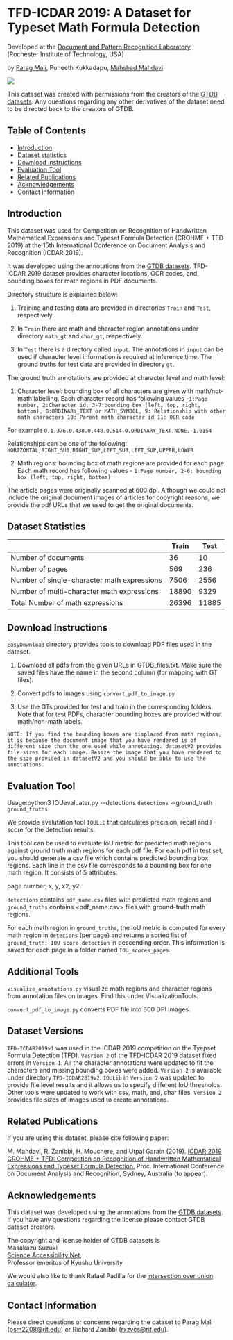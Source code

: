 # TFD-ICDAR 2019: A Dataset for Typeset Math Formula Detection

Developed at the [Document and Pattern Recognition Laboratory](https://www.cs.rit.edu/~dprl/index.html)  
(Rochester Institute of Technology, USA)

by [Parag Mali](https://paragmali.me), Puneeth Kukkadapu, [Mahshad Mahdavi](https://github.com/mahshad92)

<img src="https://github.com/maliparag/TFD-ICDAR2019/blob/master/Cc-by-nc-nd_icon.png"/>

This dataset was created with permissions from the creators of the [GTDB datasets](https://github.com/uchidalab/GTDB-Dataset). Any questions regarding any other derivatives of the dataset need to be directed back to the creators of GTDB.

## Table of Contents
- <a href='#introduction'>Introduction</a>
- <a href='#dataset-statistics'>Dataset statistics</a>
- <a href='#download-instructions'>Download instructions</a>
- <a href='#evaluation-tool'>Evaluation Tool</a>
- <a href='#related-publications'>Related Publications</a>
- <a href='#acknowledgements'>Acknowledgements</a>
- <a href='#contact-information'>Contact information</a>

## Introduction

This dataset was used for Competition on Recognition of Handwritten Mathematical Expressions and Typeset Formula Detection (CROHME + TFD 2019) at the 15th International Conference on Document Analysis and Recognition (ICDAR 2019).

It was developed using the annotations from the [GTDB datasets](https://github.com/uchidalab/GTDB-Dataset). TFD-ICDAR 2019 dataset provides character locations, OCR codes, and, bounding boxes for math regions in PDF documents.

Directory structure is explained below:

1) Training and testing data are provided in directories `Train` and `Test`, respectively.

2) In `Train` there are math and character region annotations under directory `math_gt` and `char_gt`, respectively.

3) In `Test` there is a directory called `input`. The annotations in `input` can be used if character level information is required at inference time. The ground truths for test data are provided in directory `gt`. 


The ground truth annotations are provided at character level and math level:

1) Character level: bounding box of all characters are given with math/not-math labelling. Each character record has following values -`1:Page number, 2:Character id, 3-7:bounding box (left, top, right, bottom), 8:ORDINARY_TEXT or MATH_SYMBOL, 9: Relationship with other math characters 10: Parent math character id 11: OCR code`

For example `0,1,376.0,438.0,448.0,514.0,ORDINARY_TEXT,NONE,-1,0154`

Relationships can be one of the following:
`HORIZONTAL,RIGHT_SUB,RIGHT_SUP,LEFT_SUB,LEFT_SUP,UPPER,LOWER`

2) Math regions: bounding box of math regions are provided for each page. Each math record has following values - `1:Page number, 2-6: bounding box (left, top, right, bottom)`

The article pages were originally scanned at 600 dpi. Although we could not include the original document images of articles for copyright reasons, we provide the pdf URLs that we used to get the original documents.

## Dataset Statistics

|                                             | Train | Test  |
|---------------------------------------------|-------|-------|
| Number of documents                         | 36    | 10    |
| Number of pages                             | 569   | 236   |
| Number of single-character math expressions | 7506   | 2556  |
| Number of multi-character math expressions  | 18890 | 9329  |
| Total Number of math expressions            | 26396 | 11885 |

## Download Instructions

```EasyDownload``` directory provides tools to download PDF files used in the dataset.

1) Download all pdfs from the given URLs in GTDB_files.txt. Make sure the saved files have the name in the second column (for mapping with GT files).

2) Convert pdfs to images using ```convert_pdf_to_image.py```

3) Use the GTs provided for test and train in the corresponding folders. Note that for test PDFs, character bounding boxes are provided without math/non-math labels. 


`NOTE: If you find the bounding boxes are displaced from math regions, it is because the document image that you have rendered is of different size than the one used while annotating. datasetV2 provides file sizes for each image. Resize the image that you have rendered to the size provided in datasetV2 and you should be able to use the annotations.`

## Evaluation Tool

Usage:python3 IOUevaluater.py --detections `detections` --ground_truth `ground_truths`

We provide evalutation tool ```IOULib``` that calculates precision, recall and F-score for the detection results.

This tool can be used to evaluate IoU metric for predicted math regions against ground truth math regions for each pdf file. For each pdf in test set, you should generate a csv file which contains predicted bounding box regions. Each line in the csv file corresponds to a bounding box for one math region. It consists of 5 attributes:

page number, x, y, x2, y2 

`detections` contains `pdf_name.csv` files with predicted math regions and `ground_truths` contains <pdf_name.csv> files with ground-truth math regions.

For each math region in `ground_truths`, the IoU metric is computed for every math region in `detecions` (per page) and returns a sorted list of `ground_truth: IOU score,detection` in descending order. This information is saved for each page in a folder named `IOU_scores_pages`.

## Additional Tools

```visualize_annotations.py``` visualize math regions and character regions from annotation files on images. Find this under VisualizationTools. 

```convert_pdf_to_image.py``` converts PDF file into 600 DPI images.

## Dataset Versions

`TFD-ICDAR2019v1` was used in the ICDAR 2019 competition on the Tyepset Formula Detection (TFD). `Vesrion 2` of the TFD-ICDAR 2019 dataset fixed errors in `Version 1`. All the character annotations were updated to fit the characters and missing bounding boxes were added. `Version 2` is available under directory `TFD-ICDAR2019v2`. `IOULib` in `Version 2` was updated to provide file level results and it allows us to specify different IoU thresholds. Other tools were updated to work with csv, math, and, char files. `Version 2` provides file sizes of images used to create annotations.

## Related Publications

If you are using this dataset, please cite following paper:

M. Mahdavi, R. Zanibbi, H. Mouchere, and Utpal Garain (2019). [ICDAR 2019 CROHME + TFD: Competition on Recognition of Handwritten Mathematical Expressions and Typeset Formula Detection.](https://www.cs.rit.edu/~rlaz/files/CROHME+TFD%E2%80%932019.pdf) Proc. International Conference on Document Analysis and Recognition, Sydney, Australia (to appear).

## Acknowledgements

This dataset was developed using the annotations from the [GTDB datasets](https://github.com/uchidalab/GTDB-Dataset). If you have any questions regarding the license please contact GTDB dataset creators.

The copyright and license holder of GTDB datasets is  
Masakazu Suzuki  
[Science Accessibility Net](http://www.sciaccess.net/en/),  
Professor emeritus of Kyushu University

We would also like to thank Rafael Padilla for the [intersection over union calculator](
https://github.com/rafaelpadilla/Object-Detection-Metrics).

## Contact Information

Please direct questions or concerns regarding the dataset to Parag Mali (psm2208@rit.edu) or Richard Zanibbi (rxzvcs@rit.edu).
